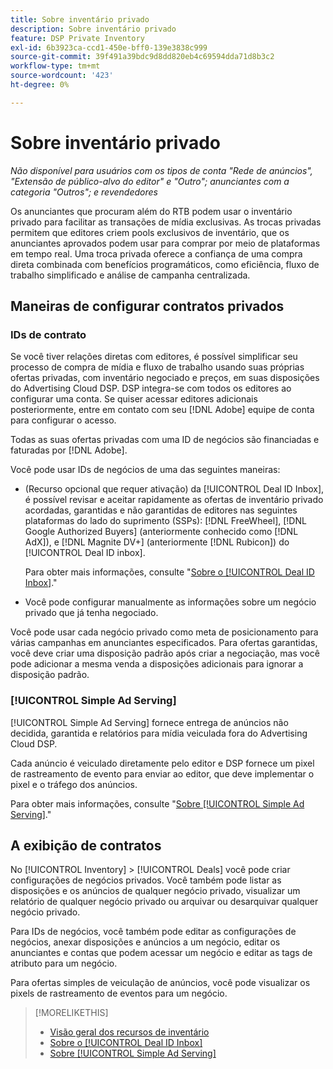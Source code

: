 ```yaml
---
title: Sobre inventário privado
description: Sobre inventário privado
feature: DSP Private Inventory
exl-id: 6b3923ca-ccd1-450e-bff0-139e3838c999
source-git-commit: 39f491a39bdc9d8dd820eb4c69594dda71d8b3c2
workflow-type: tm+mt
source-wordcount: '423'
ht-degree: 0%

---
```


# Sobre inventário privado

*Não disponível para usuários com os tipos de conta &quot;Rede de anúncios&quot;, &quot;Extensão de público-alvo do editor&quot; e &quot;Outro&quot;; anunciantes com a categoria &quot;Outros&quot;; e revendedores*

Os anunciantes que procuram além do RTB podem usar o inventário privado para facilitar as transações de mídia exclusivas. As trocas privadas permitem que editores criem pools exclusivos de inventário, que os anunciantes aprovados podem usar para comprar por meio de plataformas em tempo real. Uma troca privada oferece a confiança de uma compra direta combinada com benefícios programáticos, como eficiência, fluxo de trabalho simplificado e análise de campanha centralizada.

## Maneiras de configurar contratos privados

### IDs de contrato

Se você tiver relações diretas com editores, é possível simplificar seu processo de compra de mídia e fluxo de trabalho usando suas próprias ofertas privadas, com inventário negociado e preços, em suas disposições do Advertising Cloud DSP. DSP integra-se com todos os editores ao configurar uma conta. Se quiser acessar editores adicionais posteriormente, entre em contato com seu [!DNL Adobe] equipe de conta para configurar o acesso. <!-- + sentence from Ramey? (no longer here) about how we certify the publishers -->

Todas as suas ofertas privadas com uma ID de negócios são financiadas e faturadas por [!DNL Adobe].

Você pode usar IDs de negócios de uma das seguintes maneiras:

* (Recurso opcional que requer ativação) da [!UICONTROL Deal ID Inbox], é possível revisar e aceitar rapidamente as ofertas de inventário privado acordadas, garantidas e não garantidas de editores nas seguintes plataformas do lado do suprimento (SSPs): [!DNL FreeWheel], [!DNL Google Authorized Buyers] (anteriormente conhecido como [!DNL AdX]), e [!DNL Magnite DV+] (anteriormente [!DNL Rubicon]) do [!UICONTROL Deal ID inbox].

   Para obter mais informações, consulte &quot;[Sobre o [!UICONTROL Deal ID Inbox]](deal-id-inbox-about.md).&quot;

* Você pode configurar manualmente as informações sobre um negócio privado que já tenha negociado.

Você pode usar cada negócio privado como meta de posicionamento para várias campanhas em anunciantes especificados. Para ofertas garantidas, você deve criar uma disposição padrão após criar a negociação, mas você pode adicionar a mesma venda a disposições adicionais para ignorar a disposição padrão.

### [!UICONTROL Simple Ad Serving]

[!UICONTROL Simple Ad Serving] fornece entrega de anúncios não decidida, garantida e relatórios para mídia veiculada fora do Advertising Cloud DSP.

Cada anúncio é veiculado diretamente pelo editor e DSP fornece um pixel de rastreamento de evento para enviar ao editor, que deve implementar o pixel e o tráfego dos anúncios.

Para obter mais informações, consulte &quot;[Sobre [!UICONTROL Simple Ad Serving]](simple-deal-about.md).&quot;

## A exibição de contratos

No [!UICONTROL Inventory] > [!UICONTROL Deals] você pode criar configurações de negócios privados. Você também pode listar as disposições e os anúncios de qualquer negócio privado, visualizar um relatório de qualquer negócio privado ou arquivar ou desarquivar qualquer negócio privado.

Para IDs de negócios, você também pode editar as configurações de negócios, anexar disposições e anúncios a um negócio, editar os anunciantes e contas que podem acessar um negócio e editar as tags de atributo para um negócio.

Para ofertas simples de veiculação de anúncios, você pode visualizar os pixels de rastreamento de eventos para um negócio.

>[!MORELIKETHIS]
>
>* [Visão geral dos recursos de inventário](/help/dsp/inventory/inventory-overview.md)
>* [Sobre o [!UICONTROL Deal ID Inbox]](/help/dsp/inventory/deal-id-inbox-about.md)
>* [Sobre [!UICONTROL Simple Ad Serving]](simple-deal-about.md)

